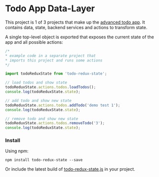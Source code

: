 # Todo App Data-Layer

This project is 1 of 3 projects that make up the [advanced todo app](https://github.com/thinkloop/todo-app). It contains data, state, backend services and actions to transform state.

A single top-level object is exported that exposes the current state of the app and all possible actions:

```javascript
/* 
* example code in a separate project that 
* imports this project and runs some actions
*/

import todoReduxState from 'todo-redux-state';

// load todos and show state
todoReduxState.actions.todos.loadTodos();
console.log(todoReduxState.state);

// add todo and show new state
todoReduxState.actions.todos.addTodo('demo test 1');
console.log(todoReduxState.state);

// remove todo and show new state
todoReduxState.actions.todos.removeTodo('3');
console.log(todoReduxState.state);
```

### Install
Using npm:

```
npm install todo-redux-state --save
```

Or include the latest build of [todo-redux-state.js](build/todo-redux-state.js) in your project.

